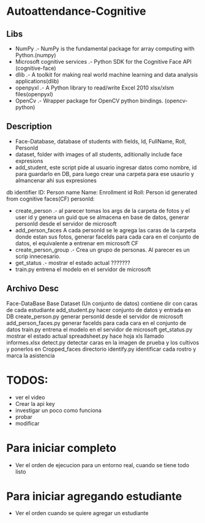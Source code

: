 # Autoattendance-Cognitive

## Libs
- NumPy .- NumPy is the fundamental package for array computing with Python.(numpy)
- Microsoft cognitive services .- Python SDK for the Cognitive Face API (cognitive-face)
- dlib .- A toolkit for making real world machine learning and data analysis applications(dlib)
- openpyxl .- A Python library to read/write Excel 2010 xlsx/xlsm files(openpyxl)
- OpenCv .- Wrapper package for OpenCV python bindings. (opencv-python)



## Description

- Face-Database, database of students with fields, Id, FullName, Roll, PersonId
- dataset, folder with images of all students, aditionally include face expresions
- add_student, este script pide al usuario ingresar datos como nombre, id  para guardarlo en DB,
 para luego crear una carpeta para ese usaurio y almancenar ahi sus expresiones

db identifier
ID:
Person name
Name:
Enrollment id
Roll:
Person id generated from cognitive faces(CF)
personId:

- create_person .- al parecer tomas los args de la carpeta de fotos y el user id y genera un guid
que se almacena en base de datos, generar personId desde el servidor de microsoft
- add_person_faces A cada personId se le agrega las caras de la carpeta donde estan sus fotos, generar faceIds para cada cara en el conjunto de datos, el equivalente a entrenar em microsoft CF
- create_person_group .- Crea un grupo de personas. Al parecer es un scrip innecesario.
- get_status .- mostrar el estado actual ???????
- train.py	entrena el modelo en el servidor de microsoft



Archivo	Desc
--------------------------------------------------------------------------------
Face-DataBase	Base
Dataset	(Un conjunto de datos) contiene dir con caras de cada estudiante
add_student.py	hacer conjunto de datos y entrada en DB
create_person.py	generar personId desde el servidor de microsoft
add_person_faces.py	generar faceIds para cada cara en el conjunto de datos
train.py	entrena el modelo en el servidor de microsoft
get_status.py	mostrar el estado actual
spreadsheet.py	hace hoja xls llamado informes.xlsx
detect.py	detectar caras en la imagen de prueba y los cultivos y ponerlos en Cropped_faces directorio
identify.py	identificar cada rostro y marca la asistencia



# TODOS:
- ver el video
- Crear la api key
- investigar un poco como funciona
- probar
- modificar

# Para iniciar completo
- Ver el orden de ejecucion para un entorno real, cuando se tiene todo listo

# Para iniciar agregando estudiante
- Ver el orden cuando se quiere agregar un estudiante
